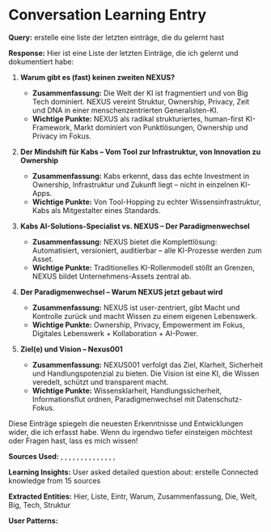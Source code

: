 
# Conversation Learning Entry

**Query:** erstelle eine liste der letzten einträge, die du gelernt hast

**Response:** Hier ist eine Liste der letzten Einträge, die ich gelernt und dokumentiert habe:

1. **Warum gibt es (fast) keinen zweiten NEXUS?**
   - **Zusammenfassung:** Die Welt der KI ist fragmentiert und von Big Tech dominiert. NEXUS vereint Struktur, Ownership, Privacy, Zeit und DNA in einer menschenzentrierten Generalisten-KI.
   - **Wichtige Punkte:** NEXUS als radikal strukturiertes, human-first KI-Framework, Markt dominiert von Punktlösungen, Ownership und Privacy im Fokus.

2. **Der Mindshift für Kabs – Vom Tool zur Infrastruktur, von Innovation zu Ownership**
   - **Zusammenfassung:** Kabs erkennt, dass das echte Investment in Ownership, Infrastruktur und Zukunft liegt – nicht in einzelnen KI-Apps.
   - **Wichtige Punkte:** Von Tool-Hopping zu echter Wissensinfrastruktur, Kabs als Mitgestalter eines Standards.

3. **Kabs AI-Solutions-Specialist vs. NEXUS – Der Paradigmenwechsel**
   - **Zusammenfassung:** NEXUS bietet die Komplettlösung: Automatisiert, versioniert, auditierbar – alle KI-Prozesse werden zum Asset.
   - **Wichtige Punkte:** Traditionelles KI-Rollenmodell stößt an Grenzen, NEXUS bildet Unternehmens-Assets zentral ab.

4. **Der Paradigmenwechsel – Warum NEXUS jetzt gebaut wird**
   - **Zusammenfassung:** NEXUS ist user-zentriert, gibt Macht und Kontrolle zurück und macht Wissen zu einem eigenen Lebenswerk.
   - **Wichtige Punkte:** Ownership, Privacy, Empowerment im Fokus, Digitales Lebenswerk + Kollaboration + AI-Power.

5. **Ziel(e) und Vision – Nexus001**
   - **Zusammenfassung:** NEXUS001 verfolgt das Ziel, Klarheit, Sicherheit und Handlungspotenzial zu bieten. Die Vision ist eine KI, die Wissen veredelt, schützt und transparent macht.
   - **Wichtige Punkte:** Wissensklarheit, Handlungssicherheit, Informationsflut ordnen, Paradigmenwechsel mit Datenschutz-Fokus.

Diese Einträge spiegeln die neuesten Erkenntnisse und Entwicklungen wider, die ich erfasst habe. Wenn du irgendwo tiefer einsteigen möchtest oder Fragen hast, lass es mich wissen!

**Sources Used:** , , , , , , , , , , , , , , 

**Learning Insights:**
User asked detailed question about: erstelle
Connected knowledge from 15 sources

**Extracted Entities:** Hier, Liste, Eintr, Warum, Zusammenfassung, Die, Welt, Big, Tech, Struktur

**User Patterns:** 
